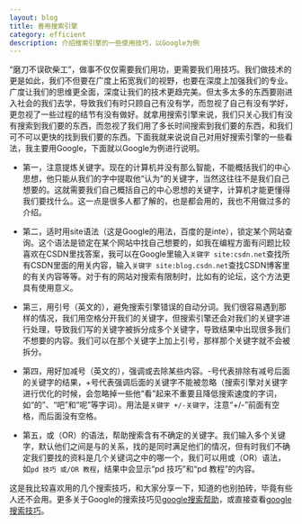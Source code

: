 ```yaml
---
layout: blog
title: 善用搜索引擎
category: efficient
description: 介绍搜索引擎的一些使用技巧，以Google为例
---
```


“磨刀不误砍柴工”，做事不仅仅需要我们用功，更需要我们用技巧。我们做技术的更是如此，我们不但要在广度上拓宽我们的视野，也要在深度上加强我们的专业。广度让我们的思维更全面，深度让我们的技术更趋完美。但太多太多的东西要刚进入社会的我们去学，导致我们有时只顾自己有没有学，而忽视了自己有没有学好，更忽视了一些过程的结节有没有做好。就拿用搜索引擎来说，我们只关心我们有没有搜索到我们要的东西，而忽视了我们用了多长时间搜索到我们要的东西，和我们可不可以更快的找到我们要的东西。下面我就来说说自己对用好搜索引擎的一些看法，我主要用Google，下面就以Google为例进行说明。
 
- 第一，注意提炼关键字。现在的计算机并没有那么智能，不能概括我们的中心思想，他只能从我们的字中提取他“认为”的关键字，当然这往往不是我们自己想要的。这就需要我们自己概括自己的中心思想的关键字，计算机才能更懂得我们要找什么。这一点是很多人都了解的，也是都会用的，我也不用做过多的介绍。

- 第二，适时用site语法（这是Google的用法，百度的是inte），锁定某个网站查询。这个语法是锁定在某个网站中找自己想要的，如我在编程方面有问题比较喜欢在CSDN里找答案，我可以在Google里输入`关键字 site:csdn.net`查找所有CSDN里面的用关内容，输入`关键字 site:blog.csdn.net`查找CSDN博客里的有关内容等等。对于有的网站对搜索有限制时，比如有的论坛，这个方法更具有使用意义。

- 第三，用引号（英文的），避免搜索引擎错误的自动分词。我们很容易遇到那样的情况，我们用空格分开我们的关键字，但搜索引擎还会对我们的关键字进行处理，导致我们写的关键字被拆分成多个关键字，导致结果中出现很多我们不想要的内容。我们可以在那个关键字上加上引号，那样那个关键字就不会被拆分。

- 第四，用好加减号（英文的），强调或去除某些内容。-号代表排除有减号后面的关键字的结果，+号代表强调后面的关键字不能被忽略（搜索引擎对关键字进行优化的时候，会忽略掉一些他“看”起来不重要且降低搜索速度的字词，如“的”、“吧”和“呢”等字词）。用法是`关键字 +/-关键字`，注意“+/-”前面有空格，而后面没有空格。

- 第五，或（OR）的语法，帮助搜索含有不确定的关键字。我们输入多个关键字，默认他们之间是与的关系，找的是同时满足他们的情况，但有时我们不确定我们要找的资料是几个关键词之中的哪一个，我们可以用或（OR）语法，如`pd 技巧 或/OR 教程`，结果中会显示“pd 技巧”和“pd 教程”的内容。

这是我比较喜欢用的几个搜索技巧，和大家分享一下，知道的也别拍砖，毕竟有些人还不会用。更多关于Google的搜索技巧见[google搜索帮助](https://www.google.com/intl/zh-CN/insidesearch/)，或直接查看[google搜索技巧](https://www.google.com/intl/zh-CN/insidesearch/tipstricks/basics.html)。
